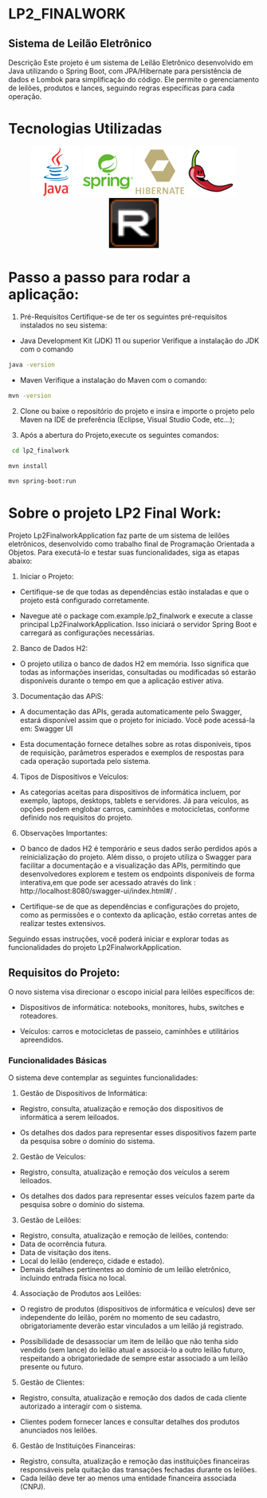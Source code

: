 # LP2_FINALWORK

## Sistema de Leilão Eletrônico

Descrição
Este projeto é um sistema de Leilão Eletrônico desenvolvido em Java utilizando o Spring Boot, com JPA/Hibernate para persistência de dados e Lombok para simplificação do código. Ele permite o gerenciamento de leilões, produtos e lances, seguindo regras específicas para cada operação.

 # Tecnologias Utilizadas

 <p align="center">
  <img src="https://raw.githubusercontent.com/devicons/devicon/master/icons/java/java-original-wordmark.svg" alt="Java" width="100" height="100"/>
  <img src="https://raw.githubusercontent.com/devicons/devicon/master/icons/spring/spring-original-wordmark.svg" alt="Spring Boot" width="100" height="100"/>
  <img src="https://raw.githubusercontent.com/devicons/devicon/master/icons/hibernate/hibernate-plain-wordmark.svg" alt="Hibernate" width="100" height="100"/>
 <img src="https://github.com/orlando12577/LP2_FINALWORK/raw/main/Arquivos/lombok.png" alt="Lombok" width="100" height="100"/>
  <img src="https://raw.githubusercontent.com/swagger-api/swagger-ui/master/dist/favicon-32x32.png" alt="Swagger" width="100" height="100"/>
</p>

 # Passo a passo para rodar a aplicação: 




1. Pré-Requisitos
Certifique-se de ter os seguintes pré-requisitos instalados no seu sistema:

- Java Development Kit (JDK) 11 ou superior
Verifique a instalação do JDK com o comando


```bash
java -version
```


- Maven
Verifique a instalação do Maven com o comando:

```bash
mvn -version
```

2) Clone ou baixe o repositório do projeto e insira e importe o projeto pelo Maven na IDE de preferência (Eclipse, Visual Studio Code, etc...);



3) Após a abertura do Projeto,execute os seguintes comandos:

   
```bash
 cd lp2_finalwork
```

```bash
mvn install 
```

```bash
mvn spring-boot:run
```
# Sobre o projeto LP2 Final Work: 

Projeto Lp2FinalworkApplication faz parte de um sistema de leilões eletrônicos, desenvolvido como trabalho final de Programação Orientada a Objetos. Para executá-lo e testar suas funcionalidades, siga as etapas abaixo:

1) Iniciar o Projeto:

- Certifique-se de que todas as dependências estão instaladas e que o projeto está configurado corretamente.
  
- Navegue até o package com.example.lp2_finalwork e execute a classe principal Lp2FinalworkApplication. Isso iniciará o servidor Spring Boot e carregará as configurações necessárias.

2) Banco de Dados H2:

- O projeto utiliza o banco de dados H2 em memória. Isso significa que todas as informações inseridas, consultadas ou modificadas só estarão disponíveis durante o tempo em que a aplicação estiver ativa.

3) Documentação das APiS:

- A documentação das APIs, gerada automaticamente pelo Swagger, estará disponível assim que o projeto for iniciado. Você pode acessá-la em: Swagger UI 

- Esta documentação fornece detalhes sobre as rotas disponíveis, tipos de requisição, parâmetros esperados e exemplos de respostas para cada operação suportada pelo sistema.

4) Tipos de Dispositivos e Veículos:

- As categorias aceitas para dispositivos de informática incluem, por exemplo, laptops, desktops, tablets e servidores. Já para veículos, as opções podem englobar carros, caminhões e motocicletas, conforme definido nos requisitos do projeto.

6) Observações Importantes:

- O banco de dados H2 é temporário e seus dados serão perdidos após a reinicialização do projeto. Além disso, o projeto utiliza o Swagger para facilitar a documentação e a visualização das APIs, permitindo que desenvolvedores explorem e testem os endpoints disponíveis de forma interativa,em que pode ser acessado através do link : http://localhost:8080/swagger-ui/index.html#/ .

- Certifique-se de que as dependências e configurações do projeto, como as permissões e o contexto da aplicação, estão corretas antes de realizar testes extensivos.

Seguindo essas instruções, você poderá iniciar e explorar todas as funcionalidades do projeto Lp2FinalworkApplication. 


## Requisitos do Projeto: 


O novo sistema visa direcionar o escopo inicial para leilões específicos de:

- Dispositivos de informática: notebooks, monitores, hubs, switches e roteadores.

- Veículos: carros e motocicletas de passeio, caminhões e utilitários apreendidos.


### Funcionalidades Básicas

O sistema deve contemplar as seguintes funcionalidades:

1) Gestão de Dispositivos de Informática:

- Registro, consulta, atualização e remoção dos dispositivos de informática a serem leiloados.
  
- Os detalhes dos dados para representar esses dispositivos fazem parte da pesquisa sobre o domínio do sistema.

2) Gestão de Veículos:

- Registro, consulta, atualização e remoção dos veículos a serem leiloados.
  
- Os detalhes dos dados para representar esses veículos fazem parte da pesquisa sobre o domínio do sistema.

3) Gestão de Leilões:

- Registro, consulta, atualização e remoção de leilões, contendo:
- Data de ocorrência futura.
- Data de visitação dos itens.
- Local do leilão (endereço, cidade e estado).
- Demais detalhes pertinentes ao domínio de um leilão eletrônico, incluindo entrada física no local.



4) Associação de Produtos aos Leilões:

- O registro de produtos (dispositivos de informática e veículos) deve ser independente do leilão, porém no momento de seu cadastro, obrigatoriamente deverão estar vinculados a um leilão já registrado.
  
- Possibilidade de desassociar um item de leilão que não tenha sido vendido (sem lance) do leilão atual e associá-lo a outro leilão futuro, respeitando a obrigatoriedade de sempre estar associado a um leilão presente ou futuro.


5) Gestão de Clientes:

- Registro, consulta, atualização e remoção dos dados de cada cliente autorizado a interagir com o sistema.
  
- Clientes podem fornecer lances e consultar detalhes dos produtos anunciados nos leilões.


6) Gestão de Instituições Financeiras:

- Registro, consulta, atualização e remoção das instituições financeiras responsáveis pela quitação das transações fechadas durante os leilões.
- Cada leilão deve ter ao menos uma entidade financeira associada (CNPJ).

